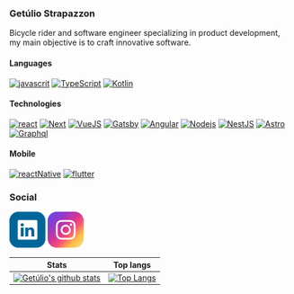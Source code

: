 ### Getúlio Strapazzon

Bicycle rider and software engineer specializing in product development, my main objective is to craft innovative software.

#### Languages

[![javascrit](https://img.shields.io/badge/-JavaScript-F7DF1E?style=flat&logo=JavaScript&logoColor=white)](https://developer.mozilla.org/pt-BR/docs/Aprender/JavaScript)
[![TypeScript](https://img.shields.io/badge/-TypeScript-007ACC?style=flat&logo=TypeScript&logoColor=white)](https://www.typescriptlang.org/)
[![Kotlin](https://img.shields.io/badge/-kotlin-7F52FF?style=flat&logo=kotlin&logoColor=white)](https://kotlinlang.org)

#### Technologies

[![react](https://img.shields.io/badge/-React-61DAFB?style=flat&logo=React&logoColor=white)](https://reactjs.org/docs/getting-started.html)
[![Next](https://img.shields.io/badge/-Next-000?style=flat&logo=Next.js&logoColor=white)](https://nextjs.org/)
[![VueJS](https://img.shields.io/badge/-VuesJS-41b884?style=flat&logo=Vue.js&logoColor=white)](https://vuejs.org/)
[![Gatsby](https://img.shields.io/badge/-Gatsby-673399?style=flat&logo=Gatsby&logoColor=white)](https://www.gatsbyjs.org/)
[![Angular](https://img.shields.io/badge/-Angular-c3002f?style=flat&logo=angular&logoColor=white)](https://angular.io/)
[![Nodejs](https://img.shields.io/badge/-Node-5FA04E?style=flat&logo=node.js&logoColor=white)](https://nodejs.org/en)
[![NestJS](https://img.shields.io/badge/-NestJS-E0234E?style=flat&logo=nestjs&logoColor=white)](https://nestjs.com)
[![Astro](https://img.shields.io/badge/-Astro-BC52EE?style=flat&logo=astro&logoColor=white)](https://astro.build)
[![Graphql](https://img.shields.io/badge/-Graphql-E10098?style=flat&logo=graphql&logoColor=white)](https://graphql.org)

#### Mobile

[![reactNative](https://img.shields.io/badge/-ReactNative-61DAFB?style=flat&logo=React&logoColor=white)](https://reactnative.dev/)
[![flutter](https://img.shields.io/badge/-Flutter-02569B?style=flat&logo=Flutter&logoColor=white)](https://flutter.dev/)

### Social

[![linkedin](./assets/Linkedin.png)](https://www.linkedin.com/in/strapazzon/) [![Instagram](./assets/Instagram.png)](https://www.instagram.com/getulio_strapazzon/)

| Stats                                                                                                                                                                                                                                                     | Top langs                                                                                                                                                                                                                                                      |
| ---------------------------------------------------------------------------------------------------------------------------------------------------------------------------------------------------------------------------------------------------------------- | -------------------------------------------------------------------------------------------------------------------------------------------------------------------------------------------------------------------------------------------------------------- |
| [![Getúlio's github stats](https://github-readme-stats.vercel.app/api?username=strapazzon&show_icons=true&layout=compact&count_private=true&hide_border=true&hide_title=true&theme=radical&bg_color=0d1117)](https://github.com/anuraghazra/github-readme-stats) | [![Top Langs](https://github-readme-stats.vercel.app/api/top-langs/?username=strapazzon&show_icons=true&layout=compact&count_private=true&hide_border=true&hide_title=true&theme=radical&bg_color=0d1117)](https://github.com/anuraghazra/github-readme-stats) |
